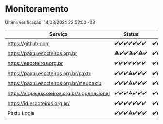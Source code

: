 # Monitoramento

Última verificação: 14/08/2024 22:52:00 -03

|Serviço|Status|Últimas 24h|
|---|---|---|
|https://github.com|<span title="2024-08-08: OK=24">✔️</span><span title="2024-08-09: OK=24">✔️</span><span title="2024-08-10: OK=24">✔️</span><span title="2024-08-11: OK=23">✔️</span><span title="2024-08-12: OK=23">✔️</span><span title="2024-08-13: OK=23">✔️</span><span title="2024-08-14: OK=1">✔️</span>|<span title="13/08/2024 22:59:00 -03 : 200">✔️</span><span title="13/08/2024 23:35:00 -03 : 200">✔️</span><span title="14/08/2024 00:09:00 -03 : 200">✔️</span><span title="14/08/2024 01:09:00 -03 : 200">✔️</span><span title="14/08/2024 02:08:00 -03 : 200">✔️</span><span title="14/08/2024 03:10:00 -03 : 200">✔️</span><span title="14/08/2024 04:07:00 -03 : 200">✔️</span><span title="14/08/2024 05:10:00 -03 : 200">✔️</span><span title="14/08/2024 06:08:00 -03 : 200">✔️</span><span title="14/08/2024 07:08:00 -03 : 200">✔️</span><span title="14/08/2024 08:06:00 -03 : 200">✔️</span><span title="14/08/2024 09:14:00 -03 : 200">✔️</span><span title="14/08/2024 10:12:00 -03 : 200">✔️</span><span title="14/08/2024 11:07:00 -03 : 200">✔️</span><span title="14/08/2024 12:07:00 -03 : 200">✔️</span><span title="14/08/2024 13:10:00 -03 : 200">✔️</span><span title="14/08/2024 14:06:00 -03 : 200">✔️</span><span title="14/08/2024 15:09:00 -03 : 200">✔️</span><span title="14/08/2024 16:06:00 -03 : 200">✔️</span><span title="14/08/2024 17:07:00 -03 : 200">✔️</span><span title="14/08/2024 18:06:00 -03 : 200">✔️</span><span title="14/08/2024 19:08:00 -03 : 200">✔️</span><span title="14/08/2024 21:34:00 -03 : 200">✔️</span><span title="14/08/2024 22:52:00 -03 : 200">✔️</span>|
|https://paxtu.escoteiros.org.br|<span title="2024-08-08: OK=23, Falhas=1">⚠️</span><span title="2024-08-09: OK=24">✔️</span><span title="2024-08-10: OK=24">✔️</span><span title="2024-08-11: OK=22, Falhas=1">⚠️</span><span title="2024-08-12: OK=23">✔️</span><span title="2024-08-13: OK=22, Falhas=1">⚠️</span><span title="2024-08-14: OK=1">✔️</span>|<span title="13/08/2024 22:59:00 -03 : 200">✔️</span><span title="13/08/2024 23:35:00 -03 : 200">✔️</span><span title="14/08/2024 00:09:00 -03 : 200">✔️</span><span title="14/08/2024 01:09:00 -03 : 200">✔️</span><span title="14/08/2024 02:08:00 -03 : 200">✔️</span><span title="14/08/2024 03:10:00 -03 : 200">✔️</span><span title="14/08/2024 04:07:00 -03 : 200">✔️</span><span title="14/08/2024 05:10:00 -03 : 200">✔️</span><span title="14/08/2024 06:08:00 -03 : 200">✔️</span><span title="14/08/2024 07:08:00 -03 : 200">✔️</span><span title="14/08/2024 08:06:00 -03 : 200">✔️</span><span title="14/08/2024 09:14:00 -03 : 200">✔️</span><span title="14/08/2024 10:12:00 -03 : 200">✔️</span><span title="14/08/2024 11:07:00 -03 : 200">✔️</span><span title="14/08/2024 12:07:00 -03 : 200">✔️</span><span title="14/08/2024 13:10:00 -03 : 200">✔️</span><span title="14/08/2024 14:06:00 -03 : 200">✔️</span><span title="14/08/2024 15:09:00 -03 : 200">✔️</span><span title="14/08/2024 16:06:00 -03 : 200">✔️</span><span title="14/08/2024 17:07:00 -03 : 200">✔️</span><span title="14/08/2024 18:06:00 -03 : 200">✔️</span><span title="14/08/2024 19:08:00 -03 : 200">✔️</span><span title="14/08/2024 21:34:00 -03 : 200">✔️</span><span title="14/08/2024 22:52:00 -03 : 200">✔️</span>|
|https://escoteiros.org.br|<span title="2024-08-08: OK=24">✔️</span><span title="2024-08-09: OK=24">✔️</span><span title="2024-08-10: OK=24">✔️</span><span title="2024-08-11: OK=23">✔️</span><span title="2024-08-12: OK=23">✔️</span><span title="2024-08-13: OK=23">✔️</span><span title="2024-08-14: OK=1">✔️</span>|<span title="13/08/2024 22:59:00 -03 : 200">✔️</span><span title="13/08/2024 23:35:00 -03 : 200">✔️</span><span title="14/08/2024 00:09:00 -03 : 200">✔️</span><span title="14/08/2024 01:09:00 -03 : 200">✔️</span><span title="14/08/2024 02:08:00 -03 : 200">✔️</span><span title="14/08/2024 03:10:00 -03 : 200">✔️</span><span title="14/08/2024 04:07:00 -03 : 200">✔️</span><span title="14/08/2024 05:10:00 -03 : 200">✔️</span><span title="14/08/2024 06:08:00 -03 : 200">✔️</span><span title="14/08/2024 07:08:00 -03 : 200">✔️</span><span title="14/08/2024 08:06:00 -03 : 200">✔️</span><span title="14/08/2024 09:14:00 -03 : 200">✔️</span><span title="14/08/2024 10:12:00 -03 : 200">✔️</span><span title="14/08/2024 11:07:00 -03 : 200">✔️</span><span title="14/08/2024 12:07:00 -03 : 200">✔️</span><span title="14/08/2024 13:10:00 -03 : 200">✔️</span><span title="14/08/2024 14:06:00 -03 : 200">✔️</span><span title="14/08/2024 15:09:00 -03 : 200">✔️</span><span title="14/08/2024 16:06:00 -03 : 200">✔️</span><span title="14/08/2024 17:07:00 -03 : 200">✔️</span><span title="14/08/2024 18:06:00 -03 : 200">✔️</span><span title="14/08/2024 19:08:00 -03 : 200">✔️</span><span title="14/08/2024 21:34:00 -03 : 200">✔️</span><span title="14/08/2024 22:52:00 -03 : 200">✔️</span>|
|https://paxtu.escoteiros.org.br/paxtu|<span title="2024-08-08: OK=24">✔️</span><span title="2024-08-09: OK=24">✔️</span><span title="2024-08-10: OK=24">✔️</span><span title="2024-08-11: OK=22, Falhas=1">⚠️</span><span title="2024-08-12: OK=23">✔️</span><span title="2024-08-13: OK=23">✔️</span><span title="2024-08-14: OK=1">✔️</span>|<span title="13/08/2024 22:59:00 -03 : 200">✔️</span><span title="13/08/2024 23:35:00 -03 : 200">✔️</span><span title="14/08/2024 00:09:00 -03 : 200">✔️</span><span title="14/08/2024 01:09:00 -03 : 200">✔️</span><span title="14/08/2024 02:08:00 -03 : 200">✔️</span><span title="14/08/2024 03:10:00 -03 : 200">✔️</span><span title="14/08/2024 04:07:00 -03 : 200">✔️</span><span title="14/08/2024 05:10:00 -03 : 200">✔️</span><span title="14/08/2024 06:08:00 -03 : 200">✔️</span><span title="14/08/2024 07:08:00 -03 : 200">✔️</span><span title="14/08/2024 08:06:00 -03 : 200">✔️</span><span title="14/08/2024 09:14:00 -03 : 200">✔️</span><span title="14/08/2024 10:12:00 -03 : 200">✔️</span><span title="14/08/2024 11:07:00 -03 : 200">✔️</span><span title="14/08/2024 12:07:00 -03 : 200">✔️</span><span title="14/08/2024 13:10:00 -03 : 200">✔️</span><span title="14/08/2024 14:06:00 -03 : 200">✔️</span><span title="14/08/2024 15:09:00 -03 : 200">✔️</span><span title="14/08/2024 16:06:00 -03 : 200">✔️</span><span title="14/08/2024 17:07:00 -03 : 200">✔️</span><span title="14/08/2024 18:06:00 -03 : 200">✔️</span><span title="14/08/2024 19:08:00 -03 : 200">✔️</span><span title="14/08/2024 21:34:00 -03 : 200">✔️</span><span title="14/08/2024 22:52:00 -03 : 200">✔️</span>|
|https://paxtu.escoteiros.org.br/meupaxtu|<span title="2024-08-08: OK=24">✔️</span><span title="2024-08-09: OK=24">✔️</span><span title="2024-08-10: OK=24">✔️</span><span title="2024-08-11: OK=22, Falhas=1">⚠️</span><span title="2024-08-12: OK=23">✔️</span><span title="2024-08-13: OK=23">✔️</span><span title="2024-08-14: OK=1">✔️</span>|<span title="13/08/2024 22:59:00 -03 : 200">✔️</span><span title="13/08/2024 23:35:00 -03 : 200">✔️</span><span title="14/08/2024 00:09:00 -03 : 200">✔️</span><span title="14/08/2024 01:09:00 -03 : 200">✔️</span><span title="14/08/2024 02:08:00 -03 : 200">✔️</span><span title="14/08/2024 03:10:00 -03 : 200">✔️</span><span title="14/08/2024 04:07:00 -03 : 200">✔️</span><span title="14/08/2024 05:10:00 -03 : 200">✔️</span><span title="14/08/2024 06:08:00 -03 : 200">✔️</span><span title="14/08/2024 07:08:00 -03 : 200">✔️</span><span title="14/08/2024 08:06:00 -03 : 200">✔️</span><span title="14/08/2024 09:14:00 -03 : 200">✔️</span><span title="14/08/2024 10:12:00 -03 : 200">✔️</span><span title="14/08/2024 11:07:00 -03 : 200">✔️</span><span title="14/08/2024 12:07:00 -03 : 200">✔️</span><span title="14/08/2024 13:10:00 -03 : 200">✔️</span><span title="14/08/2024 14:06:00 -03 : 200">✔️</span><span title="14/08/2024 15:09:00 -03 : 200">✔️</span><span title="14/08/2024 16:06:00 -03 : 200">✔️</span><span title="14/08/2024 17:07:00 -03 : 200">✔️</span><span title="14/08/2024 18:06:00 -03 : 200">✔️</span><span title="14/08/2024 19:08:00 -03 : 200">✔️</span><span title="14/08/2024 21:34:00 -03 : 200">✔️</span><span title="14/08/2024 22:52:00 -03 : 200">✔️</span>|
|https://sigue.escoteiros.org.br/siguenacional|<span title="2024-08-08: OK=24">✔️</span><span title="2024-08-09: OK=24">✔️</span><span title="2024-08-10: OK=24">✔️</span><span title="2024-08-11: OK=22, Falhas=1">⚠️</span><span title="2024-08-12: OK=23">✔️</span><span title="2024-08-13: OK=23">✔️</span><span title="2024-08-14: OK=1">✔️</span>|<span title="13/08/2024 22:59:00 -03 : 200">✔️</span><span title="13/08/2024 23:35:00 -03 : 200">✔️</span><span title="14/08/2024 00:09:00 -03 : 200">✔️</span><span title="14/08/2024 01:09:00 -03 : 200">✔️</span><span title="14/08/2024 02:08:00 -03 : 200">✔️</span><span title="14/08/2024 03:10:00 -03 : 200">✔️</span><span title="14/08/2024 04:07:00 -03 : 200">✔️</span><span title="14/08/2024 05:10:00 -03 : 200">✔️</span><span title="14/08/2024 06:08:00 -03 : 200">✔️</span><span title="14/08/2024 07:08:00 -03 : 200">✔️</span><span title="14/08/2024 08:06:00 -03 : 200">✔️</span><span title="14/08/2024 09:14:00 -03 : 200">✔️</span><span title="14/08/2024 10:12:00 -03 : 200">✔️</span><span title="14/08/2024 11:07:00 -03 : 200">✔️</span><span title="14/08/2024 12:07:00 -03 : 200">✔️</span><span title="14/08/2024 13:10:00 -03 : 200">✔️</span><span title="14/08/2024 14:06:00 -03 : 200">✔️</span><span title="14/08/2024 15:09:00 -03 : 200">✔️</span><span title="14/08/2024 16:06:00 -03 : 200">✔️</span><span title="14/08/2024 17:07:00 -03 : 200">✔️</span><span title="14/08/2024 18:06:00 -03 : 200">✔️</span><span title="14/08/2024 19:08:00 -03 : 200">✔️</span><span title="14/08/2024 21:34:00 -03 : 200">✔️</span><span title="14/08/2024 22:52:00 -03 : 200">✔️</span>|
|https://id.escoteiros.org.br/|<span title="2024-08-08: OK=24">✔️</span><span title="2024-08-09: OK=24">✔️</span><span title="2024-08-10: OK=24">✔️</span><span title="2024-08-11: OK=23">✔️</span><span title="2024-08-12: OK=23">✔️</span><span title="2024-08-13: OK=23">✔️</span><span title="2024-08-14: OK=1">✔️</span>|<span title="13/08/2024 22:59:00 -03 : 200">✔️</span><span title="13/08/2024 23:35:00 -03 : 200">✔️</span><span title="14/08/2024 00:09:00 -03 : 200">✔️</span><span title="14/08/2024 01:09:00 -03 : 200">✔️</span><span title="14/08/2024 02:08:00 -03 : 200">✔️</span><span title="14/08/2024 03:10:00 -03 : 200">✔️</span><span title="14/08/2024 04:07:00 -03 : 200">✔️</span><span title="14/08/2024 05:10:00 -03 : 200">✔️</span><span title="14/08/2024 06:08:00 -03 : 200">✔️</span><span title="14/08/2024 07:08:00 -03 : 200">✔️</span><span title="14/08/2024 08:06:00 -03 : 200">✔️</span><span title="14/08/2024 09:14:00 -03 : 200">✔️</span><span title="14/08/2024 10:12:00 -03 : 200">✔️</span><span title="14/08/2024 11:07:00 -03 : 200">✔️</span><span title="14/08/2024 12:07:00 -03 : 200">✔️</span><span title="14/08/2024 13:10:00 -03 : 200">✔️</span><span title="14/08/2024 14:06:00 -03 : 200">✔️</span><span title="14/08/2024 15:09:00 -03 : 200">✔️</span><span title="14/08/2024 16:06:00 -03 : 200">✔️</span><span title="14/08/2024 17:07:00 -03 : 200">✔️</span><span title="14/08/2024 18:06:00 -03 : 200">✔️</span><span title="14/08/2024 19:08:00 -03 : 200">✔️</span><span title="14/08/2024 21:34:00 -03 : 200">✔️</span><span title="14/08/2024 22:52:00 -03 : 200">✔️</span>|
|Paxtu Login|<span title="2024-08-08: OK=24">✔️</span><span title="2024-08-09: OK=24">✔️</span><span title="2024-08-10: OK=24">✔️</span><span title="2024-08-11: OK=22, Falhas=1">⚠️</span><span title="2024-08-12: OK=23">✔️</span><span title="2024-08-13: OK=23">✔️</span><span title="2024-08-14: OK=1">✔️</span>|<span title="13/08/2024 22:59:00 -03 : 200">✔️</span><span title="13/08/2024 23:35:00 -03 : 200">✔️</span><span title="14/08/2024 00:09:00 -03 : 200">✔️</span><span title="14/08/2024 01:09:00 -03 : 200">✔️</span><span title="14/08/2024 02:08:00 -03 : 200">✔️</span><span title="14/08/2024 03:10:00 -03 : 200">✔️</span><span title="14/08/2024 04:07:00 -03 : 200">✔️</span><span title="14/08/2024 05:10:00 -03 : 200">✔️</span><span title="14/08/2024 06:08:00 -03 : 200">✔️</span><span title="14/08/2024 07:08:00 -03 : 200">✔️</span><span title="14/08/2024 08:06:00 -03 : 200">✔️</span><span title="14/08/2024 09:14:00 -03 : 200">✔️</span><span title="14/08/2024 10:12:00 -03 : 200">✔️</span><span title="14/08/2024 11:07:00 -03 : 200">✔️</span><span title="14/08/2024 12:07:00 -03 : 200">✔️</span><span title="14/08/2024 13:10:00 -03 : 200">✔️</span><span title="14/08/2024 14:06:00 -03 : 200">✔️</span><span title="14/08/2024 15:09:00 -03 : 200">✔️</span><span title="14/08/2024 16:06:00 -03 : 200">✔️</span><span title="14/08/2024 17:07:00 -03 : 200">✔️</span><span title="14/08/2024 18:06:00 -03 : 200">✔️</span><span title="14/08/2024 19:08:00 -03 : 200">✔️</span><span title="14/08/2024 21:34:00 -03 : 200">✔️</span><span title="14/08/2024 22:52:00 -03 : 200">✔️</span>|
